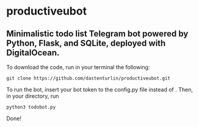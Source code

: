 # productiveubot
## Minimalistic todo list Telegram bot powered by Python, Flask, and SQLite, deployed with DigitalOcean.

To download the code, run in your terminal the following:

```
git clone https://github.com/dastenturlin/productiveubot.git
```

To run the bot, insert your bot token to the config.py file instead of <your token>. Then, in your directory, run
  
```
python3 todobot.py
```

Done!
